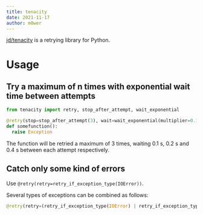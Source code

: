 ```yaml
---
title: tenacity
date: 2021-11-17
author: m0wer
---
```


[jd/tenacity](https://github.com/jd/tenacity) is a retrying library for Python.

# Usage

## Try a maximum of n times with exponential wait time between attempts

```python
from tenacity import retry, stop_after_attempt, wait_exponential

@retry(stop=stop_after_attempt(3), wait=wait_exponential(multiplier=0.1))
def somefunction():
  raise Exception
```

The function will be retried a maximum of 3 times, waiting 0.1 s, 0.2 s and 0.4
s between each attempt respectively.

## Catch only some kind of errors

Use `@retry(retry=retry_if_exception_type(IOError))`.

Several types of exceptions can be combined as follows:

```python
@retry(retry=(retry_if_exception_type(IOError) | retry_if_exception_type(TimeoutError)))
```
